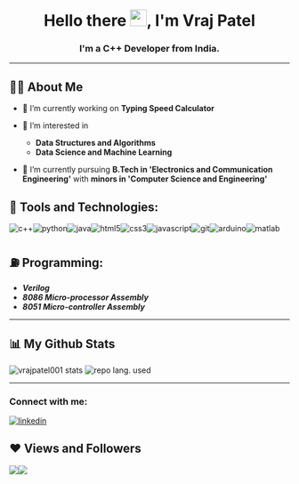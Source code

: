 <!-- <video src="load.mp4"> -->

<h1 align="center">Hello there <img src="https://raw.githubusercontent.com/MartinHeinz/MartinHeinz/master/wave.gif" width="30px">, I'm Vraj Patel</h1>
<h3 align="center">I'm a C++ Developer from India.</h3>

---
## 🙋‍♂️ About Me

- 🔭 I’m currently working on **Typing Speed Calculator**

- 👀 I’m interested in
    * **Data Structures and Algorithms**
    * **Data Science and Machine Learning**

- 🌱 I’m currently pursuing **B.Tech in 'Electronics and Communication Engineering'** with **minors in 'Computer Science and Engineering'**

## 🚀 Tools and Technologies:

![c++](https://img.icons8.com/color/48/000000/c-plus-plus-logo.png)![python](https://img.icons8.com/color/48/000000/python.png)![java](https://img.icons8.com/color/48/000000/java-coffee-cup-logo.png)![html5](https://img.icons8.com/color/48/000000/html-5.png)![css3](https://img.icons8.com/color/48/000000/css3.png)![javascript](https://img.icons8.com/color/48/000000/javascript.png)![git](https://img.icons8.com/color/48/000000/git.png)![arduino](https://img.icons8.com/fluency/48/000000/arduino.png)![matlab](https://img.icons8.com/fluency/48/000000/matlab.png)

## ⛽ Programming:
* ***Verilog***
* ***8086 Micro-processor Assembly***
* ***8051 Micro-controller Assembly***

---
## 📊 My Github Stats
![vrajpatel001 stats](https://github-readme-stats.vercel.app/api?username=vrajpatel001&hide=contribs,issues,prs&show_icons=true&count_private=true&theme=react&hide_border=true&bg_color=0D1117)
![repo lang. used](https://github-readme-stats.vercel.app/api/top-langs/?username=vrajpatel001&langs_count=8&count_private=true&layout=compact&theme=react&hide_border=true&bg_color=0D1117)

---

### Connect with me:
[![linkedin](https://img.icons8.com/color/48/000000/linkedin.png)](https://www.linkedin.com/in/vraj-patel-5170a6208)

## ❤ Views and Followers
![](https://komarev.com/ghpvc/?username=vrajpatel001)![](https://img.shields.io/github/followers/vrajpatel001?label=Followers&style=social)